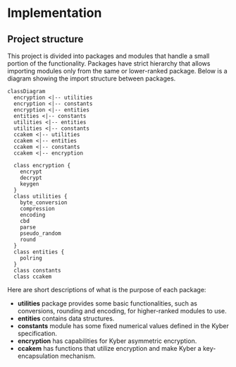 # Implementation

## Project structure

This project is divided into packages and modules that handle a small portion of the functionality. Packages have strict hierarchy that allows importing modules only from the same or lower-ranked package. Below is a diagram showing the import structure between packages.

```mermaid
classDiagram
  encryption <|-- utilities
  encryption <|-- constants
  encryption <|-- entities
  entities <|-- constants
  utilities <|-- entities
  utilities <|-- constants
  ccakem <|-- utilities
  ccakem <|-- entities
  ccakem <|-- constants
  ccakem <|-- encryption

  class encryption {
    encrypt
    decrypt
    keygen
  }
  class utilities {
    byte_conversion
    compression
    encoding
    cbd
    parse
    pseudo_random
    round
  }
  class entities {
    polring
  }
  class constants
  class ccakem
```

Here are short descriptions of what is the purpose of each package:

* **utilities** package provides some basic functionalities, such as conversions, rounding and encoding, for higher-ranked modules to use.
* **entities** contains data structures.
* **constants** module has some fixed numerical values defined in the Kyber specification.
* **encryption** has capabilities for Kyber asymmetric encryption.
* **ccakem** has functions that utilize encryption and make Kyber a key-encapsulation mechanism.
